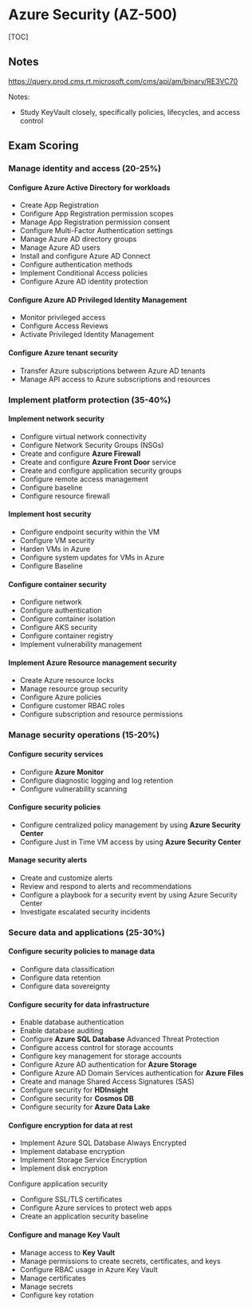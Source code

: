 # Azure Security (AZ-500)

[TOC]

## Notes

https://query.prod.cms.rt.microsoft.com/cms/api/am/binary/RE3VC70

Notes:

* Study KeyVault closely, specifically policies, lifecycles, and access control







## Exam Scoring

### Manage identity and access (20-25%) 

#### Configure Azure Active Directory for workloads

* Create App Registration
* Configure App Registration permission scopes
* Manage App Registration permission consent
* Configure Multi-Factor Authentication settings
* Manage Azure AD directory groups
* Manage Azure AD users
* Install and configure Azure AD Connect
* Configure authentication methods
* Implement Conditional Access policies
* Configure Azure AD identity protection



#### Configure Azure AD Privileged Identity Management

* Monitor privileged access
* Configure Access Reviews
* Activate Privileged Identity Management



#### Configure Azure tenant security

* Transfer Azure subscriptions between Azure AD tenants
* Manage API access to Azure subscriptions and resources



### Implement platform protection (35-40%)

#### Implement network security

* Configure virtual network connectivity 
* Configure Network Security Groups (NSGs)
* Create and configure **Azure Firewall**
* Create and configure **Azure Front Door** service
* Create and configure application security groups
* Configure remote access management
* Configure baseline
* Configure resource firewall



#### Implement host security

* Configure endpoint security within the VM
* Configure VM security
* Harden VMs in Azure
* Configure system updates for VMs in Azure
* Configure Baseline



#### Configure container security

* Configure network
* Configure authentication
* Configure container isolation
* Configure AKS security
* Configure  container registry
* Implement vulnerability management



#### Implement Azure Resource management security

* Create Azure resource locks
* Manage resource group security
* Configure Azure policies
* Configure customer RBAC roles
* Configure subscription and resource permissions



### Manage security operations (15-20%)

#### Configure security services

* Configure **Azure Monitor**
* Configure diagnostic logging and log retention
* Configure vulnerability scanning



#### Configure security policies

* Configure centralized policy management by using **Azure Security Center**
* Configure Just in Time VM access by using **Azure Security Center**



#### Manage security alerts

* Create and customize alerts 
* Review and respond to alerts and recommendations 
* Configure a playbook for a security event by using Azure Security Center
* Investigate escalated security incidents



### Secure data and applications (25-30%)

#### Configure security policies to manage data

* Configure data classification
* Configure data retention
* Configure data sovereignty



#### Configure security for data infrastructure

* Enable database authentication 
* Enable database auditing 
* Configure **Azure SQL Database** Advanced Threat Protection
* Configure access control for storage accounts
* Configure key management for storage accounts
* Configure Azure AD authentication for **Azure Storage**
* Configure Azure AD Domain Services authentication for **Azure Files**
* Create and manage Shared Access Signatures (SAS)
* Configure security for **HDInsight**
* Configure security for **Cosmos DB**
* Configure security for **Azure Data Lake**



#### Configure encryption for data at rest

* Implement Azure SQL Database Always Encrypted
* Implement database encryption
* Implement Storage Service Encryption
* Implement disk encryption

Configure application security

* Configure SSL/TLS certificates
* Configure Azure services to protect web apps
* Create an application security baseline



#### Configure and manage Key Vault

* Manage access to **Key Vault**
* Manage permissions to create secrets, certificates, and keys
* Configure RBAC usage in Azure Key Vault
* Manage certificates
* Manage secrets
* Configure key rotation







